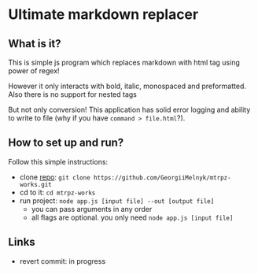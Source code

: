 # Ultimate markdown replacer
## What is it?
This is simple js program which replaces markdown with html tag using power of regex!

However it only interacts with bold, italic, monospaced and preformatted. Also there is no support for nested tags

But not only conversion! This application has solid error logging and ability to write to file (why if you have `command > file.html`?).

## How to set up and run?
Follow this simple instructions:

- clone [repo](https://github.com/GeorgiiMelnyk/mtrpz-works.git): `git clone https://github.com/GeorgiiMelnyk/mtrpz-works.git`
- cd to it: `cd mtrpz-works`
- run project: `node app.js [input file] --out [output file]`
    + you can pass arguments in any order
    + all flags are optional. you only need `node app.js [input file]`

## Links
- revert commit: in progress